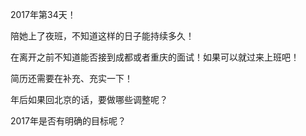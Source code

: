 2017年第34天！

陪她上了夜班，不知道这样的日子能持续多久！

在离开之前不知道能否接到成都或者重庆的面试！如果可以就过来上班吧！

简历还需要在补充、充实一下！

年后如果回北京的话，要做哪些调整呢？

2017年是否有明确的目标呢？


 

